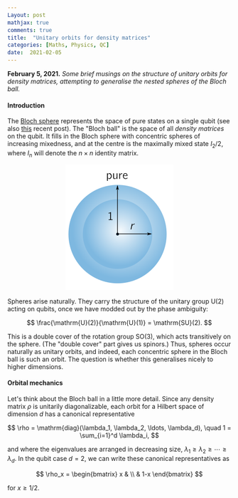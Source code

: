 ```yaml
---
Layout: post
mathjax: true
comments: true
title:  "Unitary orbits for density matrices"
categories: [Maths, Physics, QC]
date:  2021-02-05
---
```


**February 5, 2021.** *Some brief musings on the structure of unitary orbits
  for density matrices, attempting to generalise the nested spheres of
  the Bloch ball.*

#### Introduction

The [Bloch sphere](https://en.wikipedia.org/wiki/Bloch_sphere)
represents the space of pure states on a single qubit (see also
[this](https://hapax.github.io/physics/mathematics/bloch/) recent
post).
The "Bloch ball" is the space of all *density matrices* on the qubit.
It fills in the Bloch sphere with concentric spheres of increasing
mixedness, and at the centre is the maximally mixed state $I_2/2$,
where $I_n$ will denote the $n \times n$ identity matrix.

<figure>
    <div style="text-align:center"><img src
    ="/images/posts/unitary1.png"/>
	</div>
	</figure>

Spheres arise naturally.
They carry the structure of the unitary group $\mathrm{U}(2)$ acting
on qubits, once we have modded out by the phase ambiguity:

$$
\frac{\mathrm{U}(2)}{\mathrm{U}(1)} = \mathrm{SU}(2).
$$

This is a double cover of the rotation group $\mathrm{SO}(3)$, which
acts transitively on the sphere.
(The "double cover" part gives us spinors.)
Thus, spheres occur naturally as unitary orbits, and indeed, each
concentric sphere in the Bloch ball is such an orbit.
The question is whether this generalises nicely to higher dimensions.

#### Orbital mechanics

Let's think about the Bloch ball in a little more detail.
Since any density matrix $\rho$ is unitarily diagonalizable, each
orbit for a Hilbert space of dimension $d$ has a canonical representative

$$
\rho = \mathrm{diag}(\lambda_1, \lambda_2, \ldots, \lambda_d), \quad 1
= \sum_{i=1}^d \lambda_i,
$$

and where the eigenvalues are arranged in decreasing size, $\lambda_1
\geq \lambda_2 \geq \cdots \geq \lambda_d$.
In the qubit case $d = 2$, we can write these canonical
representatives as

$$
\rho_x =
\begin{bmatrix}
x & \\
& 1-x 
\end{bmatrix}
$$

for $x \geq 1/2$.
